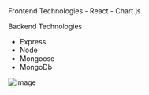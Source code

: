 <br/>
<br/>
Frontend Technologies
- React
- Chart.js

Backend Technologies
- Express
- Node
- Mongoose
- MongoDb

![image](https://github.com/user-attachments/assets/85528ff8-3195-470e-97af-3127816eb287)
